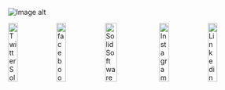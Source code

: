 ![Image alt](https://github.com/kitt-kitt/kitt/blob/main/Frame%2080.jpg)
<div><a href="https://x.com/SolidSoftwareHQ"><img src="readme/image/twitter.svg" width="19.5%" height=120 alt="Twitter SolidSoftware"></a><a href="https://www.facebook.com/SolidSoftwareHQ/?locale=ru_RU"><img src="readme/image/fb.svg" width="19.5%" height=120 alt="facebook Solid Software"></a><a href="https://solid.software/"><img src="readme/image/Group 3224.svg" width="22%" height=120 alt="Solid Software Site"></a><a href="https://www.instagram.com/solidsoftwarehq/"><img src="readme/image/inst.svg" width="19.5%" height=120 alt="Instagram solid SOftware"></a><a href="https://ua.linkedin.com/company/solidsoftware"><img src="readme/image/linked.svg" width="19.5%" height=120 alt="Linkedin solid software"></a></div>
